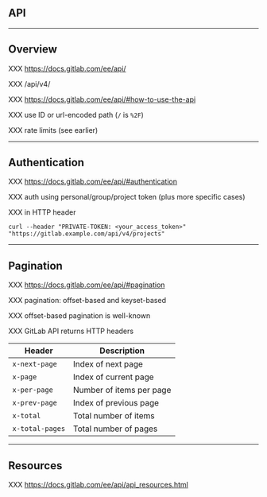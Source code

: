 <!-- .slide: class="vertical-center" -->

<i class="fa-duotone fa-gears fa-8x fa-duotone-colors" style="float: right; color: grey;"></i>

## API

---

## Overview

XXX https://docs.gitlab.com/ee/api/

XXX /api/v4/

XXX https://docs.gitlab.com/ee/api/#how-to-use-the-api

XXX use ID or url-encoded path (`/` is `%2F`)

XXX rate limits (see earlier)

---

## Authentication

XXX https://docs.gitlab.com/ee/api/#authentication

XXX auth using personal/group/project token (plus more specific cases)

XXX in HTTP header

```
curl --header "PRIVATE-TOKEN: <your_access_token>" "https://gitlab.example.com/api/v4/projects"
```

---

## Pagination

XXX https://docs.gitlab.com/ee/api/#pagination

XXX pagination: offset-based and keyset-based

XXX offset-based pagination is well-known

XXX GitLab API returns HTTP headers

| Header          | Description              |
|-----------------|--------------------------|
| `x-next-page`   | Index of next page       |
| `x-page`        | Index of current page    |
| `x-per-page`    | Number of items per page |
| `x-prev-page`   | Index of previous page   |
| `x-total`       | Total number of items    |
| `x-total-pages` | Total number of pages    |

---

## Resources

XXX https://docs.gitlab.com/ee/api/api_resources.html
